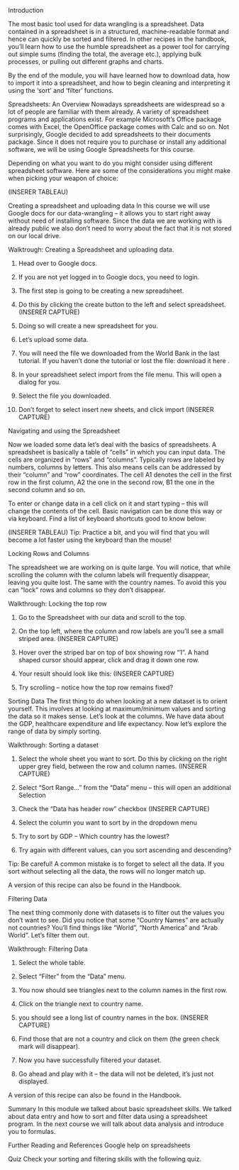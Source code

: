 Introduction

The most basic tool used for data wrangling is a spreadsheet. Data contained in a spreadsheet is in a structured, machine-readable format and hence can quickly be sorted and filtered. In other recipes in the handbook, you’ll learn how to use the humble spreadsheet as a power tool for carrying out simple sums (finding the total, the average etc.), applying bulk processes, or pulling out different graphs and charts.

By the end of the module, you will have learned how to download data, how to import it into a spreadsheet, and how to begin cleaning and interpreting it using the ‘sort’ and ‘filter’ functions.

Spreadsheets: An Overview
Nowadays spreadsheets are widespread so a lot of people are familiar with them already. A variety of spreadsheet programs and applications exist. For example Microsoft’s Office package comes with Excel, the OpenOffice package comes with Calc and so on. Not surprisingly, Google decided to add spreadsheets to their documents package. Since it does not require you to purchase or install any additional software, we will be using Google Spreadsheets for this course.

Depending on what you want to do you might consider using different spreadsheet software. Here are some of the considerations you might make when picking your weapon of choice:

(INSERER TABLEAU)

Creating a spreadsheet and uploading data
In this course we will use Google docs for our data-wrangling – it allows you to start right away without need of installing software. Since the data we are working with is already public we also don’t need to worry about the fact that it is not stored on our local drive.

Walktrough: Creating a Spreadsheet and uploading data.

1. Head over to Google docs.

2. If you are not yet logged in to Google docs, you need to login.

3. The first step is going to be creating a new spreadsheet.

4. Do this by clicking the create button to the left and select spreadsheet. (INSERER CAPTURE)

5. Doing so will create a new spreadsheet for you.

6. Let’s upload some data.

7. You will need the file we downloaded from the World Bank in the last tutorial. If you haven’t done the tutorial or lost the file: download it here .

8. In your spreadsheet select import from the file menu. This will open a dialog for you.

9. Select the file you downloaded.

10. Don’t forget to select insert new sheets, and click import (INSERER CAPTURE)


Navigating and using the Spreadsheet

Now we loaded some data let’s deal with the basics of spreadsheets. A spreadsheet is basically a table of “cells” in which you can input data. The cells are organized in “rows” and “columns”. Typically rows are labeled by numbers, columns by letters. This also means cells can be addressed by their “column” and “row” coordinates. The cell A1 denotes the cell in the first row in the first column, A2 the one in the second row, B1 the one in the second column and so on.

To enter or change data in a cell click on it and start typing – this will change the contents of the cell. Basic navigation can be done this way or via keyboard. Find a list of keyboard shortcuts good to know below:

(INSERER TABLEAU)
Tip: Practice a bit, and you will find that you will become a lot faster using the keyboard than the mouse!

Locking Rows and Columns

The spreadsheet we are working on is quite large. You will notice, that while scrolling the column with the column labels will frequently disappear, leaving you quite lost. The same with the country names. To avoid this you can “lock” rows and columns so they don’t disappear.

Walkthrough: Locking the top row

1. Go to the Spreadsheet with our data and scroll to the top.

2. On the top left, where the column and row labels are you’ll see a small striped area.
(INSERER CAPTURE)

3. Hover over the striped bar on top of box showing row “1”. A hand shaped cursor should appear, click and drag it down one row.

4. Your result should look like this:
(INSERER CAPTURE)

5. Try scrolling – notice how the top row remains fixed?

Sorting Data
The first thing to do when looking at a new dataset is to orient yourself. This involves at looking at maximum/minimum values and sorting the data so it makes sense. Let’s look at the columns. We have data about the GDP, healthcare expenditure and life expectancy. Now let’s explore the range of data by simply sorting.

Walkthrough: Sorting a dataset
1. Select the whole sheet you want to sort. Do this by clicking on the right upper grey field, between the row and column names.
(INSERER CAPTURE)

2. Select “Sort Range…” from the “Data” menu – this will open an additional Selection

3. Check the “Data has header row” checkbox
(INSERER CAPTURE)

4. Select the column you want to sort by in the dropdown menu

5. Try to sort by GDP – Which country has the lowest?

6. Try again with different values, can you sort ascending and descending?

Tip: Be careful! A common mistake is to forget to select all the data. If you sort without selecting all the data, the rows will no longer match up.

A version of this recipe can also be found in the Handbook.

Filtering Data

The next thing commonly done with datasets is to filter out the values you don’t want to see. Did you notice that some “Country Names” are actually not countries? You’ll find things like “World”, “North America” and “Arab World”. Let’s filter them out.

Walkthrough: Filtering Data

1. Select the whole table.

2. Select “Filter” from the “Data” menu.

3. You now should see triangles next to the column names in the first row.

4. Click on the triangle next to country name.

5. you should see a long list of country names in the box.
(INSERER CAPTURE)

6. Find those that are not a country and click on them (the green check mark will disappear).

7. Now you have successfully filtered your dataset.

8. Go ahead and play with it – the data will not be deleted, it’s just not displayed.

A version of this recipe can also be found in the Handbook.

Summary
In this module we talked about basic spreadsheet skills. We talked about data entry and how to sort and filter data using a spreadsheet program. In the next course we will talk about data analysis and introduce you to formulas.

Further Reading and References
Google help on spreadsheets

Quiz
Check your sorting and filtering skills with the following quiz.
